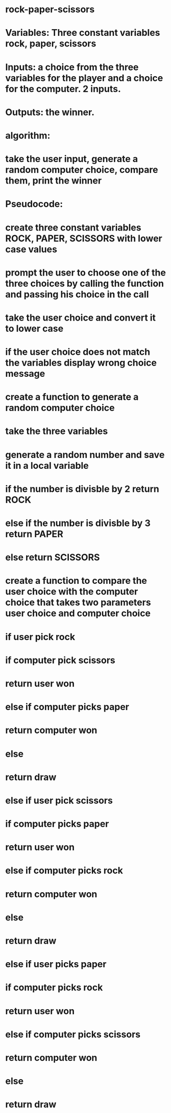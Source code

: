 # rock-paper-scissors

# Variables: Three constant variables rock, paper, scissors
# Inputs: a choice from the three variables for the player and a choice for the computer. 2 inputs.
# Outputs: the winner.
# algorithm: 
# take the user input, generate a random computer choice, compare them, print the winner
# Pseudocode:
#   create three constant variables ROCK, PAPER, SCISSORS with lower case values
#   prompt the user to choose one of the three choices by calling the function and passing his choice in the call
#   take the user choice and convert it to lower case
#   if the user choice does not match the variables display wrong choice message
#   create a function to generate a random computer choice
#       take the three variables
#       generate a random number and save it in a local variable
#       if the number is divisble by 2 return ROCK
#       else if the number is divisble by 3 return PAPER
#       else return SCISSORS
#   create a function to compare the user choice with the computer choice that takes two parameters user choice and computer choice
#       if user pick rock
#           if computer pick scissors
#               return user won
#           else if computer picks paper
#               return computer won
#           else
#               return draw
#       else if user pick scissors
#           if computer picks paper
#               return user won
#           else if computer picks rock
#               return computer won
#           else
#               return draw
#       else if user picks paper
#           if computer picks rock
#               return user won
#           else if computer picks scissors
#               return computer won
#           else
#               return draw
